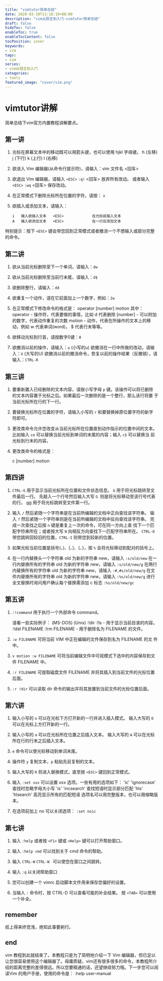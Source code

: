 ```yaml
---
title: "vimtutor简单总结"
date: 2020-03-30T13:18:19+08:00
description: "vim从陌生到入门-vimtutor简单总结"
draft: false
hideToc: false
enableToc: true
enableTocContent: false
tocPosition: inner
keywords:
- vim
tags:
- vim
series:
- vim从陌生到入门
categories:
- tools
featured_image: "cover/vim.png"
---
```


# vimtutor讲解

简单总结下vim官方内置教程讲解要点。

## 第一讲

  1. 光标在屏幕文本中的移动既可以用箭头键，也可以使用 hjkl 字母键。
         h (左移)       j (下行)       k (上行)     l (右移)

  2. 欲进入 Vim 编辑器(从命令行提示符)，请输入：vim 文件名 <回车>

  3. 欲退出 Vim 编辑器，请输入 `<ESC>`   `:q!`   <回车> 放弃所有改动。
                      或者输入 `<ESC>`   `:wq`   <回车> 保存改动。

  4. 在正常模式下删除光标所在位置的字符，请按： `x`

  5. 欲插入或添加文本，请输入：

         i   输入欲插入文本   <ESC>             在光标前插入文本
         A   输入欲添加文本   <ESC>             在一行后添加文本

特别提示：按下 `<ESC>` 键会带您回到正常模式或者撤消一个不想输入或部分完整
的命令。

## 第二讲

1. 欲从当前光标删除至下一个单词，请输入：`dw`
2. 欲从当前光标删除至当前行末尾，请输入：`d$`
3. 欲删除整行，请输入：`dd`
4. 欲重复一个动作，请在它前面加上一个数字，例如：`2w`
5. 在正常模式下修改命令的格式是：
           operator   [number]   motion
 其中：
   operator - 操作符，代表要做的事情，比如 d 代表删除
   [number] - 可以附加的数字，代表动作重复的次数
   motion   - 动作，代表在所操作的文本上的移动，例如 w 代表单词(word)，
              $ 代表行末等等。

6. 欲移动光标到行首，请按数字0键：`0`
7. 欲撤消以前的操作，请输入：`u` (小写的u)
 欲撤消在一行中所做的改动，请输入：`U` (大写的U)
 欲撤消以前的撤消命令，恢复以前的操作结果（反撤销），请输入：`CTRL-R`

## 第三讲

1. 要重新置入已经删除的文本内容，请按小写字母 `p` 键。该操作可以将已删除
 的文本内容置于光标之后。如果最后一次删除的是一个整行，那么该行将置
 于当前光标所在行的下一行。

2. 要替换光标所在位置的字符，请输入小写的 `r` 和要替换掉原位置字符的新字
 符即可。

3. 更改类命令允许您改变从当前光标所在位置直到动作指示的位置中间的文本。
 比如输入 `ce` 可以替换当前光标到单词的末尾的内容；输入 `c$` 可以替换当
 前光标到行末的内容。

4. 更改类命令的格式是：

     c   [number]   motion

## 第四讲

1. `CTRL-G` 用于显示当前光标所在位置和文件状态信息。
    `G` 用于将光标跳转至文件最后一行。
    先敲入一个行号然后输入大写 `G `则是将光标移动至该行号代表的行。
    gg 用于将光标跳转至文件第一行。

2. 输入 `/` 然后紧随一个字符串是在当前所编辑的文档中正向查找该字符串。
    输入 `?` 然后紧随一个字符串则是在当前所编辑的文档中反向查找该字符串。
    完成一次查找之后按 `n` 键是重复上一次的命令，可在同一方向上查
    找下一个匹配字符串所在；或者按大写 `N` 向相反方向查找下一匹配字符串所在。
    `CTRL-O` 带您跳转回较旧的位置，`CTRL-I` 则带您到较新的位置。

3. 如果光标当前位置是括号(、)、[、]、{、}，按 `%` 会将光标移动到配对的括号上。

4. 在一行内替换头一个字符串 old 为新的字符串 new，请输入  `:s/old/new`
    在一行内替换所有的字符串 old 为新的字符串 new，请输入  `:s/old/new/g`
    在两行内替换所有的字符串 old 为新的字符串 new，请输入  `:#,#s/old/new/g`
    在文件内替换所有的字符串 old 为新的字符串 new，请输入  `:%s/old/new/g`
    进行全文替换时询问用户确认每个替换需添加 c 标志        `:%s/old/new/gc`

## 第五讲

1. `:!command` 用于执行一个外部命令 command。

    请看一些实际例子：
        (MS-DOS)         (Unix)
        :!dir            :!ls            -  用于显示当前目录的内容。
        :!del FILENAME   :!rm FILENAME   -  用于删除名为 FILENAME 的文件。

2. `:w FILENAME`  可将当前 VIM 中正在编辑的文件保存到名为 FILENAME 的文
    件中。

3. `v motion :w FILENAME` 可将当前编辑文件中可视模式下选中的内容保存到文件
    FILENAME 中。

4. `:r FILENAME` 可提取磁盘文件 FILENAME 并将其插入到当前文件的光标位置
    后面。

5. `:r !dir` 可以读取 dir 命令的输出并将其放置到当前文件的光标位置后面。

## 第六讲

1. 输入小写的 `o` 可以在光标下方打开新的一行并进入插入模式。
    输入大写的 `O` 可以在光标上方打开新的一行。

2. 输入小写的 `a` 可以在光标所在位置之后插入文本。
    输入大写的 `A` 可以在光标所在行的行末之后插入文本。

3. `e` 命令可以使光标移动到单词末尾。

4. 操作符 `y` 复制文本，`p` 粘贴先前复制的文本。

5. 输入大写的 `R` 将进入替换模式，直至按 `<ESC>` 键回到正常模式。

6. 输入 `:set xxx` 可以设置 xxx 选项。一些有用的选项如下：
    'ic' 'ignorecase'       查找时忽略字母大小写
    'is' 'incsearch'        查找短语时显示部分匹配
    'hls' 'hlsearch'        高亮显示所有的匹配短语
    选项名可以用完整版本，也可以用缩略版本。

7. 在选项前加上 no 可以关闭选项：  `:set noic`

## 第七讲

1. 输入 `:help` 或者按 `<F1>` 键或 `<Help>` 键可以打开帮助窗口。

2. 输入 `:help cmd` 可以找到关于 cmd 命令的帮助。

3. 输入 `CTRL-W` `CTRL-W ` 可以使您在窗口之间跳转。

4. 输入 `:q` 以关闭帮助窗口

5. 您可以创建一个 vimrc 启动脚本文件用来保存您偏好的设置。

6. 当输入 `:` 命令时，按 CTRL-D 可以查看可能的补全结果。
    按 `<TAB>` 可以使用一个补全。

## remember

纸上得来终觉浅，绝知此事要躬行。

## end

vim 教程到此就结束了。本教程只是为了简明地介绍一下 Vim 编辑器，但已足以让您很容易使用这个编辑器了。毋庸质疑，vim还有很多很多的命令，本教程所介绍的距离完整的差得很远。所以您要精通的话，还望继续努力哦。下一步您可以阅读Vim 的用户手册，使用的命令是： :help user-manual

